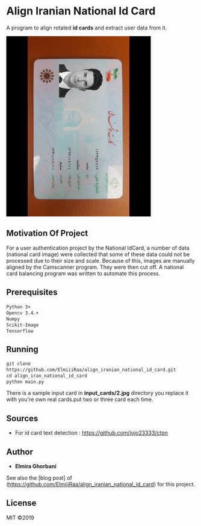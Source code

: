 # Align Iranian National Id Card
A program to align rotated **id cards** and extract user data from it.

![](demo.gif)

## Motivation Of Project
For a user authentication project by the National IdCard, a number of data (national card image) were collected that some of these data could not be processed due to their size and scale. Because of this, images are manually aligned by the Camscanner program. They were then cut off. A national card balancing program was written to automate this process.

## Prerequisites
```
Python 3+
Opencv 3.4.+
Numpy
Scikit-Image
Tensorflow
```
## Running
```
git clone https://github.com/ElmiiiRaa/align_iranian_national_id_card.git
cd align_iran_national_id_card
python main.py
```
There is a sample input card in **input_cards/2.jpg** directory you replace it with you're own real cards.put two or three card each time.

## Sources
* For id card text detection : https://github.com/jojo23333/ctpn

## Author

* **Elmira Ghorbani** 

See also the [blog post] of (https://github.com/ElmiiiRaa/align_iranian_national_id_card) for this project.

## License
MIT ©2019
